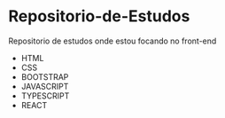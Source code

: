 # Repositorio-de-Estudos
Repositorio de estudos onde estou focando no front-end
- HTML
- CSS
- BOOTSTRAP
- JAVASCRIPT
- TYPESCRIPT
- REACT
